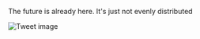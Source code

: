 The future is already here. It's just not evenly distributed


![Tweet image](/assets/crosspoast/FmmVJT6agAM9r7d.jpg)

